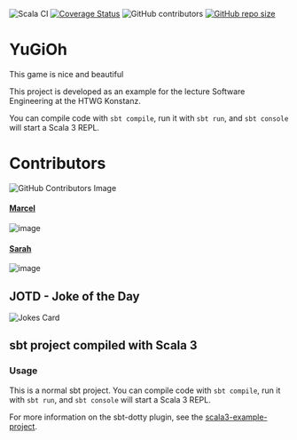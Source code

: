 ![Scala CI](https://github.com/ma161ric/YuGiOh/actions/workflows/scala.yml/badge.svg)
[![Coverage Status](https://coveralls.io/repos/github/Ma161ric/YuGiOh/badge.svg)](https://coveralls.io/github/Ma161ric/YuGiOh?branch=SE05-architectureCorrect)
![GitHub contributors](https://img.shields.io/github/contributors/ma161ric/YuGiOh?color=green)
[![GitHub repo size](https://img.shields.io/github/repo-size/ma161ric/YuGiOh)](https://www.youtube.com/watch?v=dQw4w9WgXcQ)

# YuGiOh
This game is nice and beautiful

This project is developed as an example for the lecture Software Engineering at the HTWG Konstanz. 

You can compile code with `sbt compile`, run it with `sbt run`, and `sbt console` will start a Scala 3 REPL.

# Contributors

![GitHub Contributors Image](https://contrib.rocks/image?repo=ma161ric/YuGiOh)

#### [Marcel](https://github.com/ma161ric)
![image](https://github-readme-streak-stats.herokuapp.com/?user=ma161ric)

#### [Sarah](https://github.com/sxrxhxmxsxrxs)
![image](https://github-readme-streak-stats.herokuapp.com/?user=sxrxhxmxsxrxs)

## JOTD - Joke of the Day
![Jokes Card](https://readme-jokes.vercel.app/api)

## sbt project compiled with Scala 3

### Usage

This is a normal sbt project. You can compile code with `sbt compile`, run it with `sbt run`, and `sbt console` will start a Scala 3 REPL.

For more information on the sbt-dotty plugin, see the
[scala3-example-project](https://github.com/scala/scala3-example-project/blob/main/README.md).